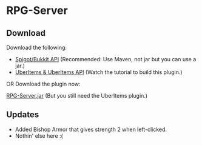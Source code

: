 # RPG-Server
## Download
Download the following:
- [Spigot/Bukkit API](https://maven.elmakers.com/repository/org/spigotmc/spigot-api/1.19.2-R0.1-SNAPSHOT/) (Recommended: Use Maven, not jar but you can use a jar.)
- [UberItems & UberItems API](https://www.youtube.com/watch?v=0Pn9uvVVMd0&ab_channel=ThirtyVirus) (Watch the tutorial to build this plugin.)

OR Download the plugin now:

[RPG-Server.jar](https://www.dropbox.com/s/94ceeyb74hex29k/RPG-Plugin.jar?dl=0) (But you still need the UberItems plugin.)

## Updates
- Added Bishop Armor that gives strength 2 when left-clicked.
- Nothin' else here :(
